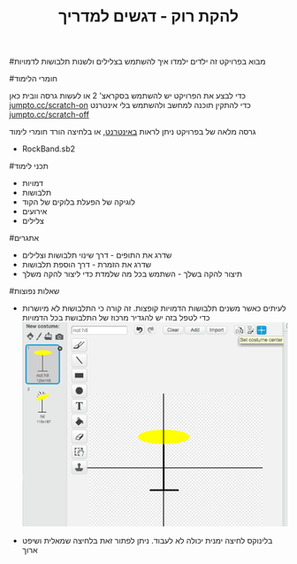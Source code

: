 ﻿---
title: להקת רוק - דגשים למדריך
language: he-IL
embeds: "*.png"
...

#מבוא
בפרויקט זה ילדים ילמדו איך להשתמש בצלילים ולשנות תלבושות לדמויות

#חומרי הלימוד

כדי לבצע את הפרויקט יש להשתמש בסקראצ' 2 או לעשות גרסה וובית כאן
 [jumpto.cc/scratch-on](http://jumpto.cc/scratch-on)
כדי להתקין תוכנה למחשב ולהשתמש בלי אינטרנט
[jumpto.cc/scratch-off](http://jumpto.cc/scratch-off)

גרסה מלאה של בפרויקט ניתן לראות 
<a href="http://scratch.mit.edu/projects/26741186/#editor">באינטרנט</a>, או בלחיצה הורד חומרי לימוד

+ RockBand.sb2

#תכני לימוד
+ דמויות
+ תלבושות
+ לוגיקה של הפעלת בלוקים של הקוד
+ אירועים
+ צלילים

#אתגרים
+ שדרג את התופים - דרך שינוי תלבושות וצלילים
+ שדרג את הזמרת - דרך הוספת תלבושות
+ תיצור להקה בשלך - השתמש בכל מה שלמדת כדי ליצור להקה משלך

#שאלות נפוצות
+ לעיתים כאשר משנים תלבושות הדמויות קופצות. זה קורה כי התלבושות לא מיושרות
    כדי לטפל בזה יש להגדיר מרכוז של התלבושת בכל הדמויות
	![screenshot](band-center.png)

+ בלינוקס לחיצה ימנית יכולה לא לעבוד. ניתן לפתור זאת בלחיצה שמאלית ושיפט ארוך
